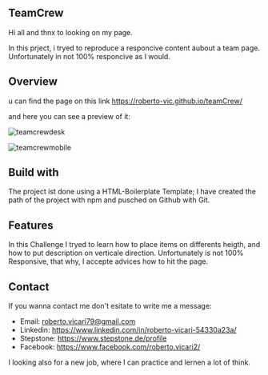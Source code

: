 ## TeamCrew 

Hi all and thnx to looking on my page.

In this prject, i tryed to reproduce a responcive content aubout a team page. Unfortunately in not 100% responcive as I would.

## Overview 

u can find the page on this link https://roberto-vic.github.io/teamCrew/ 

and here you can see a preview of it:

![teamcrewdesk](https://user-images.githubusercontent.com/80577440/168873951-b77f0d17-f7ff-4d4b-9330-a1658ae9687c.png)


![teamcrewmobile](https://user-images.githubusercontent.com/80577440/168873967-38ac71a9-eb19-4f0d-8f4f-8b8a79df0d9c.png)


## Build with

The project ist done using a HTML-Boilerplate Template; I have created the path of the project with npm and pusched on Github with Git.

## Features

In this Challenge I tryed to learn how to place items on differents heigth, and how to put description on verticale direction.
Unfortunately is not 100% Responsive, that why, I accepte advices how to hit the page.

## Contact

If you wanna contact me don't esitate to write me a message:

- Email: roberto.vicari79@gmail.com
- Linkedin: https://www.linkedin.com/in/roberto-vicari-54330a23a/
- Stepstone: https://www.stepstone.de/profile
- Facebook: https://www.facebook.com/roberto.vicari2/

I looking also for a new job, where I can practice and lernen a lot of think.
